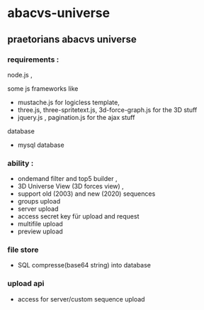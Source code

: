 # abacvs-universe
## praetorians abacvs universe
 
### requirements : 

node.js , 

some js frameworks like
 
* mustache.js for logicless template, 
* three.js, three-spritetext.js, 3d-force-graph.js for the 3D stuff
* jquery.js , pagination.js for the ajax stuff

database

* mysql database


 
### ability : 
 
* ondemand filter and top5 builder , 
* 3D Universe View (3D forces view) , 
* support old (2003) and new (2020) sequences 
* groups upload
* server upload
* access secret key für upload and request
* multifile upload
* preview upload

 
### file store 

* SQL compresse(base64 string) into database

### upload api

* access for server/custom sequence upload  
 
 
 
 
